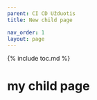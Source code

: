 ```yaml
---
parent: CI CD Užduotis
title: New child page

nav_order: 1
layout: page
---
```


{% include toc.md %}

# my child page